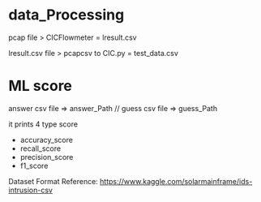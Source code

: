 # data_Processing

pcap file > CICFlowmeter
= lresult.csv

lresult.csv file > pcapcsv to CIC.py
= test_data.csv

# ML score

answer csv file => answer_Path // guess csv file  =>  guess_Path

it prints 4 type score
 - accuracy_score
 - recall_score
 - precision_score
 - f1_score

Dataset Format Reference:
https://www.kaggle.com/solarmainframe/ids-intrusion-csv
